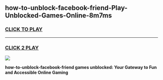 
## how-to-unblock-facebook-friend-Play-Unblocked-Games-Online-8m7ms
<h3>
<a href="https://premium76.site?title=how-to-unblock-facebook-friend&ref=25A">CLICK TO PLAY</a></h3>
<hr>

<h3>
<a href="https://premium76.site?title=how-to-unblock-facebook-friend&ref=25A">CLICK 2 PLAY</a>
  
</h3>

<a href="https://premium76.site?title=how-to-unblock-facebook-friend&ref=25A"><img src="https://clearcache.store/games.png"></a>


**how-to-unblock-facebook-friend games unblocked: Your Gateway to Fun and Accessible Online Gaming**
